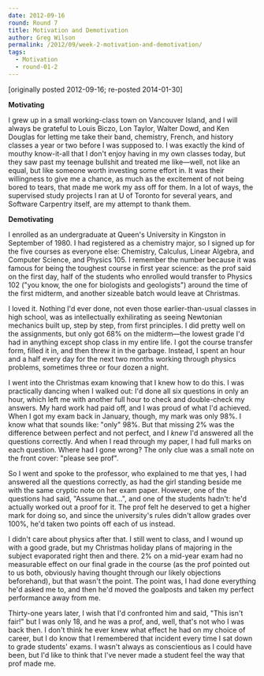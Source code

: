 ```yaml
---
date: 2012-09-16
round: Round 7
title: Motivation and Demotivation
author: Greg Wilson
permalink: /2012/09/week-2-motivation-and-demotivation/
tags:
  - Motivation
  - round-01-2
---
```

[originally posted 2012-09-16; re-posted 2014-01-30]

**Motivating**

I grew up in a small working-class town on Vancouver Island, and I will always be grateful to Louis Biczo, Lon Taylor, Walter Dowd, and Ken Douglas for letting me take their band, chemistry, French, and history classes a year or two before I was supposed to. I was exactly the kind of mouthy know-it-all that I don't enjoy having in my own classes today, but they saw past my teenage bullshit and treated me like—well, not like an equal, but like someone worth investing some effort in. It was their willingness to give me a chance, as much as the excitement of not being bored to tears, that made me work my ass off for them. In a lot of ways, the supervised study projects I ran at U of Toronto for several years, and Software Carpentry itself, are my attempt to thank them.

**Demotivating**

I enrolled as an undergraduate at Queen's University in Kingston in September of 1980. I had registered as a chemistry major, so I signed up for the five courses as everyone else: Chemistry, Calculus, Linear Algebra, and Computer Science, and Physics 105. I remember the number because it was famous for being the toughest course in first year science: as the prof said on the first day, half of the students who enrolled would transfer to Physics 102 ("you know, the one for biologists and geologists") around the time of the first midterm, and another sizeable batch would leave at Christmas.

I loved it. Nothing I'd ever done, not even those earlier-than-usual classes in high school, was as intellectually exhilirating as seeing Newtonian mechanics built up, step by step, from first principles. I did pretty well on the assignments, but only got 68% on the midterm—the lowest grade I'd had in anything except shop class in my entire life. I got the course transfer form, filled it in, and then threw it in the garbage. Instead, I spent an hour and a half every day for the next two months working through physics problems, sometimes three or four dozen a night.

I went into the Christmas exam knowing that I knew how to do this. I was practically dancing when I walked out: I'd done all six questions in only an hour, which left me with another full hour to check and double-check my answers. My hard work had paid off, and I was proud of what I'd achieved. When I got my exam back in January, though, my mark was only 98%. I know what that sounds like: "only" 98%. But that missing 2% was the difference between perfect and not perfect, and I *knew* I'd answered all the questions correctly. And when I read through my paper, I had full marks on each question. Where had I gone wrong? The only clue was a small note on the front cover: "please see prof".

So I went and spoke to the professor, who explained to me that yes, I had answered all the questions correctly, as had the girl standing beside me with the same cryptic note on her exam paper. However, one of the questions had said, "Assume that...", and one of the students hadn't: he'd actually worked out a proof for it. The prof felt he deserved to get a higher mark for doing so, and since the university's rules didn't allow grades over 100%, he'd taken two points off each of us instead.

I didn't care about physics after that. I still went to class, and I wound up with a good grade, but my Christmas holiday plans of majoring in the subject evaporated right then and there. 2% on a mid-year exam had no measurable effect on our final grade in the course (as the prof pointed out to us both, obviously having thought through our likely objections beforehand), but that wasn't the point. The point was, I had done everything he'd asked me to, and then he'd moved the goalposts and taken my perfect performance away from me.

Thirty-one years later, I wish that I'd confronted him and said, "This isn't fair!" but I was only 18, and he was a prof, and, well, that's not who I was back then. I don't think he ever knew what effect he had on my choice of career, but I do know that I remembered that incident every time I sat down to grade students' exams. I wasn't always as conscientious as I could have been, but I'd like to think that I've never made a student feel the way that prof made me.
